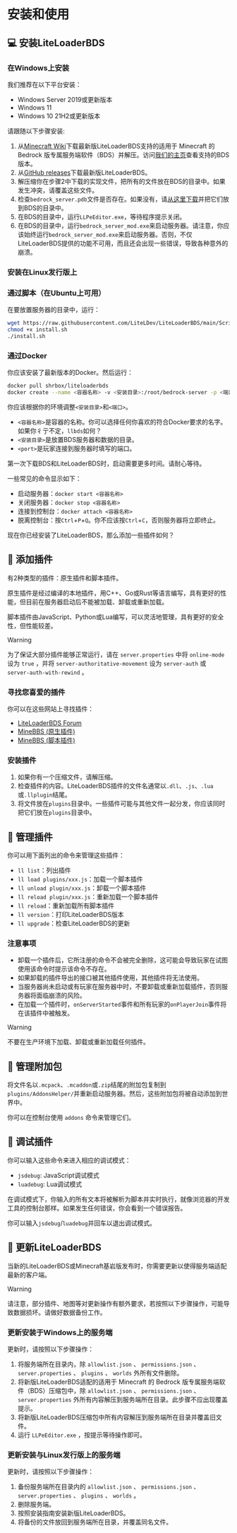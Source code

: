 # 安装和使用

## 💻 安装LiteLoaderBDS

### 在Windows上安装

我们推荐在以下平台安装：

* Windows Server 2019或更新版本
* Windows 11
* Windows 10 21H2或更新版本

请跟随以下步骤安装:

1. 从[Minecraft Wiki](https://minecraft.fandom.com/wiki/Bedrock_Dedicated_Server#Download)下载最新版LiteLoaderBDS支持的适用于 Minecraft 的 Bedrock 版专属服务端软件（BDS）并解压。访问[我们的主页](https://www.litebds.com)查看支持的BDS版本。
2. 从[GitHub releases](https://github.com/LiteLDev/LiteLoader/releases/latest)下载最新版LiteLoaderBDS。
3. 解压缩你在步骤2中下载的实现文件，把所有的文件放在BDS的目录中。如果发生冲突，请覆盖这些文件。
4. 检查`bedrock_server.pdb`文件是否存在。如果没有，请[从这里下载](https://github.com/LiteLDev/LiteLoader/releases/latest)并把它们放到BDS的目录中。
5. 在BDS的目录中，运行`LLPeEditor.exe`，等待程序提示关闭。
6. 在BDS的目录中，运行`bedrock_server_mod.exe`来启动服务器。请注意，你应该始终运行`bedrock_server_mod.exe`来启动服务器。否则，不仅LiteLoaderBDS提供的功能不可用，而且还会出现一些错误，导致各种意外的崩溃。

### 安装在Linux发行版上

### 通过脚本（在Ubuntu上可用）

在要放置服务器的目录中，运行：

```sh
wget https://raw.githubusercontent.com/LiteLDev/LiteLoaderBDS/main/Scripts/install.sh
chmod +x install.sh
./install.sh
```

### 通过Docker

你应该安装了最新版本的Docker。然后运行：

```sh
docker pull shrbox/liteloaderbds
docker create --name <容器名称> -v <安装目录>:/root/bedrock-server -p <端口>:19132/udp -it shrbox/liteloaderbds
```

你应该根据你的环境调整`<安装目录>`和`<端口>`。

* `<容器名称>`是容器的名称。你可以选择任何你喜欢的符合Docker要求的名字。如果你彳亍不定，`llbds`如何？
* `<安装目录>`是放置BDS服务器和数据的目录。
* `<port>`是玩家连接到服务器时填写的端口。

第一次下载BDS和LiteLoaderBDS时，启动需要更多时间。请耐心等待。

一些常见的命令显示如下：

* 启动服务器：`docker start <容器名称>`
* 关闭服务器：`docker stop <容器名称>`
* 连接到控制台：`docker attach <容器名称>`
* 脱离控制台：按`Ctrl`+`P`+`Q`。你不应该按`Ctrl`+`C`，否则服务器将立即终止。

现在你已经安装了LiteLoaderBDS，那么添加一些插件如何？

## 🎯 添加插件

有2种类型的插件：原生插件和脚本插件<!--和.NET插件-->。

原生插件是经过编译的本地插件，用C++、Go或Rust等语言编写，具有更好的性能，但目前在服务器启动后不能被加载、卸载或重新加载。

脚本插件由JavaScript、Python或Lua编写，可以灵活地管理，具有更好的安全性，但性能较差。

<!--.NET插件是运行在.NET平台（CLR）下，由CLS兼容的语言（如C#、Visual Basic.NET和F#等）编写的插件。-->

> [!WARNING]
> 为了保证大部分插件能够正常运行，请在 `server.properties` 中将 `online-mode` 设为 `true` ，并将 `server-authoritative-movement` 设为 `server-auth` 或 `server-auth-with-rewind` 。

### 寻找您喜爱的插件

你可以在这些网站上寻找插件：

* [LiteLoaderBDS Forum](https://forum.litebds.com/)
* [MineBBS (原生插件)](https://www.minebbs.net/resources/?prefix_id=59)
* [MineBBS (脚本插件)](https://www.minebbs.net/resources/?prefix_id=67)

### 安装插件

1. 如果你有一个压缩文件，请解压缩。
2. 检查插件的内容。LiteLoaderBDS插件的文件名通常以`.dll`、`.js`、`.lua`或`.llplugin`结尾。
3. 将文件放在`plugins`目录中。一些插件可能与其他文件一起分发，你应该同时把它们放在`plugins`目录中。

## 🔌 管理插件

你可以用下面列出的命令来管理这些插件：

* `ll list`：列出插件
* `ll load plugins/xxx.js`：加载一个脚本插件
* `ll unload plugin/xxx.js`：卸载一个脚本插件
* `ll reload plugin/xxx.js`：重新加载一个脚本插件
* `ll reload`：重新加载所有脚本插件
* `ll version`：打印LiteLoaderBDS版本
* `ll upgrade`：检查LiteLoaderBDS的更新

### 注意事项

* 卸载一个插件后，它所注册的命令不会被完全删除，这可能会导致玩家在试图使用该命令时提示该命令不存在。
* 如果卸载的插件导出的接口被其他插件使用，其他插件将无法使用。
* 当服务器尚未启动或有玩家在服务器中时，不要卸载或重新加载插件，否则服务器将面临崩溃的风险。
* 在加载一个插件时，`onServerStarted`事件和所有玩家的`onPlayerJoin`事件将在该插件中被触发。

> [!WARNING]
> 不要在生产环境下加载、卸载或重新加载任何插件。

## 🎨 管理附加包

将文件名以`.mcpack`、`.mcaddon`或`.zip`结尾的附加包复制到`plugins/AddonsHelper/`并重新启动服务器。然后，这些附加包将被自动添加到世界中。

你可以在控制台使用 `addons` 命令来管理它们。

## 📡 调试插件

你可以输入这些命令来进入相应的调试模式：

* `jsdebug`: JavaScript调试模式
* `luadebug`: Lua调试模式

在调试模式下，你输入的所有文本将被解析为脚本并实时执行，就像浏览器的开发工具的控制台那样。如果发生任何错误，你会看到一个错误报告。

你可以输入`jsdebug`/`luadebug`并回车以退出调试模式。

## 🚅 更新LiteLoaderBDS

当新的LiteLoaderBDS或Minecraft基岩版发布时，你需要更新以使得服务端适配最新的客户端。

> [!WARNING]
> 请注意，部分插件、地图等对更新操作有额外要求，若按照以下步骤操作，可能导致数据损坏。请做好数据备份工作。

### 更新安装于Windows上的服务端

更新时，请按照以下步骤操作：

1. 将服务端所在目录内，除 `allowlist.json` 、 `permissions.json` 、 `server.properties` 、 `plugins` 、 `worlds` 外所有文件删除。
2. 将新版LiteLoaderBDS适配的适用于 Minecraft 的 Bedrock 版专属服务端软件（BDS）压缩包中，除 `allowlist.json` 、 `permissions.json` 、 `server.properties` 外所有内容解压到服务端所在目录。此步骤不应出现覆盖提示。
3. 将新版LiteLoaderBDS压缩包中所有内容解压到服务端所在目录并覆盖旧文件。
4. 运行 `LLPeEditor.exe` ，按提示等待操作即可。

### 更新安装与Linux发行版上的服务端

更新时，请按照以下步骤操作：

1. 备份服务端所在目录内的 `allowlist.json` 、 `permissions.json` 、 `server.properties` 、 `plugins` 、 `worlds` 。
2. 删除服务端。
3. 按照安装指南安装新版LiteLoaderBDS。
4. 将备份的文件放回到服务端所在目录，并覆盖同名文件。